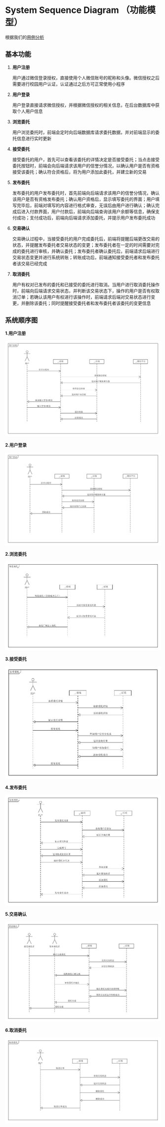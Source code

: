 # System Sequence Diagram （功能模型）

根据我们的[用例分析](<https://github.com/sysu-team/sysu-team.github.io/blob/master/06-02-use-cases.md>)

## 基本功能

1. **用户注册**

   用户通过微信登录授权，直接使用个人微信账号的昵称和头像。微信授权之后需要进行校园用户认证，认证通过之后方可正常使用小程序

2. **用户登录**

   用户登录直接请求微信授权，并根据微信授权的相关信息，在后台数据库中获取个人用户信息

3. **浏览委托**

   用户浏览委托时，前端会定时向后端数据库请求委托数据，并对前端显示的委托信息进行实时更新

4. **接受委托**

   接受委托的用户，首先可以查看该委托的详情决定是否接受委托；当点击接受委托按钮时，前端会向后端请求该用户的信誉分情况，以确认用户是否有资格接受该委托；确认符合资格后，将为用户添加此委托，并建立新的交易

5. **发布委托**

   发布委托的用户发布委托时，首先前端向后端请求该用户的信誉分情况，确认该用户是否有资格发布委托；确认用户资格后，显示填写委托的界面；用户填写完毕后，前端对填写的内容进行格式审查，无误后由用户进行确认；确认完成后进入付款界面，用户付款后，前端向后端查询该用户余额等信息，确保支付成功；支付成功后，前端向后端请求添加委托，并提示用户发布委托成功

6. **交易确认**

   交易确认过程中，当接受委托的用户完成委托后，前端将提醒后端更改交易的状态，并提醒发布委托者交易状态的变更；发布委托者在一定的时间需要对完成的委托进行审核，并确认委托；发布委托者确认委托后，前端请求后端进行交易状态变更并进行系统转账；转账成功后，前端通知接受委托者和发布委托者该交易已经完成

7. **取消委托**

   用户有权对已发布的委托和已接受的委托进行取消。当用户进行取消委托操作时，前端向后端请求交易状态，并判断该交易状态下，操作的用户是否有权取消订单；若确认该用户有权进行该操作时，前端请求后端对交易状态进行变更，并删除该委托；同时提醒接受委托者和发布委托者该委托的变更信息

## 系统顺序图

**1.用户注册**

![](imgs/06-03/用户注册.jpg)

**2.用户登录**

![](imgs/06-03/用户登录.jpg)

**2.浏览委托**

![](imgs/06-03/浏览委托.jpg)

**3.接受委托**

![](imgs/06-03/接受委托.jpg)

**4.发布委托**

![](imgs/06-03/发布委托.jpg)

**5.交易确认**

![](imgs/06-03/状态确认.jpg)

**6.取消委托**

![](imgs/06-03/取消订单.jpg)
